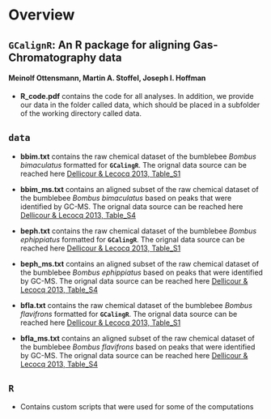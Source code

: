
Overview
========

`GCalignR`: An R package for aligning Gas-Chromatography data
-------------------------------------------------------------

#### Meinolf Ottensmann, Martin A. Stoffel, Joseph I. Hoffman

-   **R\_code.pdf** contains the code for all analyses. In addition, we provide our data in the folder called data, which should be placed in a subfolder of the working directory called data.

**`data`**
----------

-   **bbim.txt** contains the raw chemical dataset of the bumblebee *Bombus bimaculatus* formatted for **`GCalingR`**. The orignal data source can be reached here [Dellicour & Lecocq 2013, Table\_S1](http://onlinelibrary.wiley.com/store/10.1002/jssc.201300388/asset/supinfo/jssc3437-sup-0001-TableS1.zip?v=1&s=57d5d58273d1d4207e70c72cecd5bba4b1fe95a1)

-   **bbim\_ms.txt** contains an aligned subset of the raw chemical dataset of the bumblebee *Bombus bimaculatus* based on peaks that were identified by GC-MS. The orignal data source can be reached here [Dellicour & Lecocq 2013, Table\_S4](http://onlinelibrary.wiley.com/store/10.1002/jssc.201300388/asset/supinfo/jssc3437-sup-0001-TableS1.zip?v=1&s=57d5d58273d1d4207e70c72cecd5bba4b1fe95a1)

-   **beph.txt** contains the raw chemical dataset of the bumblebee *Bombus ephippiatus* formatted for **`GCalingR`**. The orignal data source can be reached here [Dellicour & Lecocq 2013, Table\_S1](http://onlinelibrary.wiley.com/store/10.1002/jssc.201300388/asset/supinfo/jssc3437-sup-0001-TableS1.zip?v=1&s=57d5d58273d1d4207e70c72cecd5bba4b1fe95a1)

-   **beph\_ms.txt** contains an aligned subset of the raw chemical dataset of the bumblebee *Bombus ephippiatus* based on peaks that were identified by GC-MS. The orignal data source can be reached here [Dellicour & Lecocq 2013, Table\_S4](http://onlinelibrary.wiley.com/store/10.1002/jssc.201300388/asset/supinfo/jssc3437-sup-0001-TableS1.zip?v=1&s=57d5d58273d1d4207e70c72cecd5bba4b1fe95a1)

-   **bfla.txt** contains the raw chemical dataset of the bumblebee *Bombus flavifrons* formatted for **`GCalingR`**. The orignal data source can be reached here [Dellicour & Lecocq 2013, Table\_S1](http://onlinelibrary.wiley.com/store/10.1002/jssc.201300388/asset/supinfo/jssc3437-sup-0001-TableS1.zip?v=1&s=57d5d58273d1d4207e70c72cecd5bba4b1fe95a1)

-   **bfla\_ms.txt** contains an aligned subset of the raw chemical dataset of the bumblebee *Bombus flavifrons* based on peaks that were identified by GC-MS. The orignal data source can be reached here [Dellicour & Lecocq 2013, Table\_S4](http://onlinelibrary.wiley.com/store/10.1002/jssc.201300388/asset/supinfo/jssc3437-sup-0001-TableS1.zip?v=1&s=57d5d58273d1d4207e70c72cecd5bba4b1fe95a1)

**`R`**
-------

-   Contains custom scripts that were used for some of the computations
